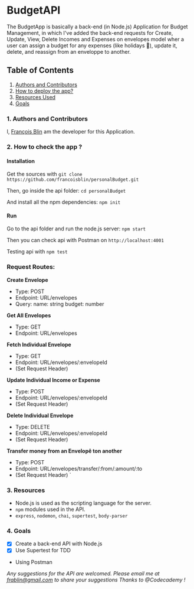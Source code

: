 # BudgetAPI

The BudgetApp is basically a back-end (in Node.js) Application for Budget Management, in which I've added the back-end requests for Create, Update, View, Delete Incomes and Expenses on envelopes model wher a user can assign a budget for any expenses (like holidays :palm_tree:), update it, delete, and reassign from an enveloppe to another.

## Table of Contents

1. [Authors and Contributors](#author)
2. [How to deploy the app?](#deploy-app)
3. [Resources Used](#resources)
4. [Goals](#future-improvements)

### <a name="author"></a>1. Authors and Contributors

I, [François Blin](https://github.com/francoisblin) am the developer for this Application.

### <a name="deploy-app"></a>2. How to check the app ?

#### Installation

Get the sources with `git clone https://github.com/francoisblin/personalBudget.git`

Then, go inside the api folder: `cd personalBudget`

And install all the npm dependencies: `npm init`

#### Run

Go to the api folder and run the node.js server: `npm start`

Then you can check api with Postman on `http://localhost:4001`

Testing api with `npm test`
### Request Routes:

 **Create Envelope**
  - Type: POST
  - Endpoint: URL/envelopes
  - Query: name: string
           budget: number

 **Get All Envelopes**
  - Type: GET
  - Endpoint: URL/envelopes

 **Fetch Individual Envelope**
 - Type: GET
 - Endpoint: URL/envelopes/:envelopeId
 - (Set Request Header)

 **Update Individual Income or Expense**
 - Type: POST
 - Endpoint: URL/envelopes/:envelopeId
 - (Set Request Header)

 **Delete Individual Envelope**
 - Type: DELETE
 - Endpoint: URL/envelopes/:envelopeId
 - (Set Request Header)

 **Transfer money from an Envelopê ton another**
 - Type: POST
 - Endpoint: URL/envelopes/transfer/:from/:amount/:to
 - (Set Request Header)
`

### <a name="resources"></a> 3. Resources

* Node.js is used as the scripting language for the server.
* `npm` modules used in the API.
 * `express`, `nodemon`, `chai`, `supertest`, `body-parser`
### <a name="future-improvements"></a> 4. Goals

* [X] Create a back-end API with Node.js
* [X] Use Supertest for TDD 
* Using Postman

_Any suggestions for the API are welcomed. Please email me at frablin@gmail.com to share your suggestions_
_Thanks to @Codecademy !_
